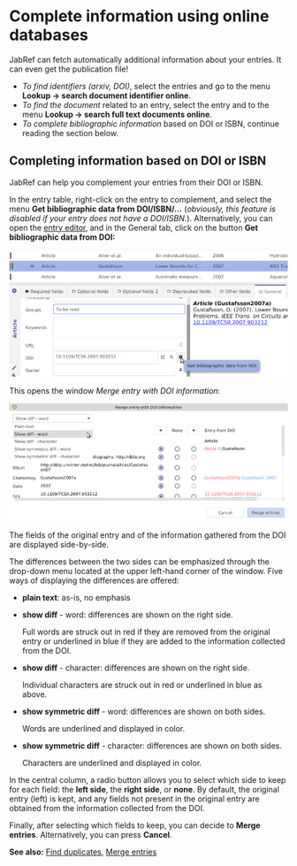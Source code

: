 # Complete information using online databases

JabRef can fetch automatically additional information about your entries. It can even get the publication file!​

* _To find identifiers \(arxiv, DOI\)_, select the entries and go to the menu **Lookup → search document identifier online**.​
* _To find the document_ related to an entry, select the entry and to the menu **Lookup → search full text documents online**.​
* _To complete bibliographic information_ based on DOI or ISBN, continue reading the section below.

## Completing information based on DOI or ISBN

JabRef can help you complement your entries from their DOI or ISBN.

In the entry table, right-click on the entry to complement, and select the menu **Get bibliographic data from DOI/ISBN/...** \(_obviously, this feature is disabled if your entry does not have a DOI/ISBN._\). Alternatively, you can open the [entry editor](../advanced/entryeditor/), and in the General tab, click on the button **Get bibliographic data from DOI:**

![](../.gitbook/assets/getdoi-entryeditor-jabref5.2%20%281%29.png)

This opens the window _Merge entry with DOI information_:

![](../.gitbook/assets/getdoi-mergeentrieswithdoiinformation-jabref5.2%20%281%29.png)

The fields of the original entry and of the information gathered from the DOI are displayed side-by-side.

The differences between the two sides can be emphasized through the drop-down menu located at the upper left-hand corner of the window. Five ways of displaying the differences are offered:

* **plain text**: as-is, no emphasis
* **show diff** - word: differences are shown on the right side.

  Full words are struck out in red if they are removed from the original entry or underlined in blue if they are added to the information collected from the DOI.

* **show diff** - character: differences are shown on the right side.

  Individual characters are struck out in red or underlined in blue as above.

* **show symmetric diff** - word: differences are shown on both sides.

  Words are underlined and displayed in color.

* **show symmetric diff** - character: differences are shown on both sides.

  Characters are underlined and displayed in color.

In the central column, a radio button allows you to select which side to keep for each field: the **left side**, the **right side**, or **none**. By default, the original entry \(left\) is kept, and any fields not present in the original entry are obtained from the information collected from the DOI.

Finally, after selecting which fields to keep, you can decide to **Merge entries**. Alternatively, you can press **Cancel**.

**See also:** [Find duplicates](findduplicates.md), [Merge entries](mergeentries.md)

